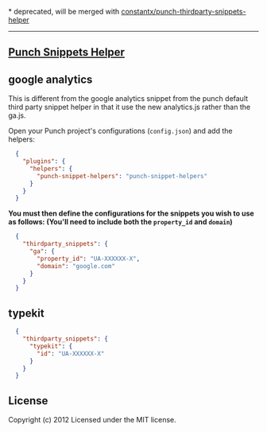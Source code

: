 \* deprecated, will be merged with [constantx/punch-thirdparty-snippets-helper](https://github.com/constantx/punch-thirdparty-snippets-helper)
 

***

## [Punch Snippets Helper](https://npmjs.org/package/punch-snippet-helpers)


## google analytics
This is different from the google analytics snippet from the punch default third party snippet helper in that it use the new analytics.js rather than the ga.js.

Open your Punch project's configurations (`config.json`) and add the helpers:

```json
  {
    "plugins": {
      "helpers": {
        "punch-snippet-helpers": "punch-snippet-helpers"
      }
    }
  }
```

__You must then define the configurations for the snippets you wish to use as follows: (You'll need to include both the `property_id` and `domain`)__

```json
  {
    "thirdparty_snippets": {
      "ga": {
        "property_id": "UA-XXXXXX-X",
        "domain": "google.com"
      }
    }
  }
```
## typekit
```json
  {
    "thirdparty_snippets": {
      "typekit": {
        "id": "UA-XXXXXX-X"
      }
    }
  }
```


## License
Copyright (c) 2012
Licensed under the MIT license.
